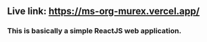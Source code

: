 ## Live link: https://ms-org-murex.vercel.app/

### This is basically a simple ReactJS web application. 
